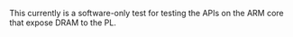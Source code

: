 This currently is a software-only test for testing the APIs on the ARM core that expose DRAM to the PL.
